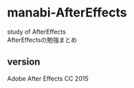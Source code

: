 # manabi-AfterEffects
study of AfterEffects  
AfterEffectsの勉強まとめ

## version
Adobe After Effects CC 2015

